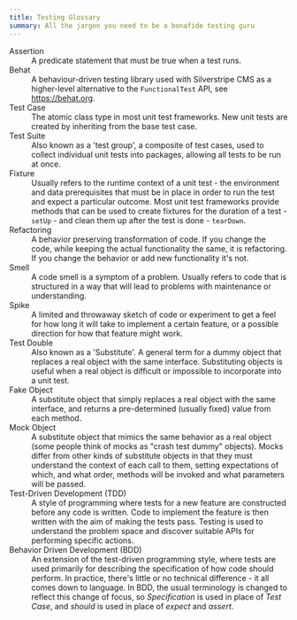 ```yaml
---
title: Testing Glossary
summary: All the jargon you need to be a bonafide testing guru
---
```


<dl>
<dt>Assertion</dt>
<dd>A predicate statement that must be true when a test runs.</dd>

<dt>Behat</dt>
<dd>A behaviour-driven testing library used with Silverstripe CMS as a higher-level alternative to the <code class="language-text">FunctionalTest</code> API, see <a href="https://behat.org">https://behat.org</a>.</dd>

<dt>Test Case</dt>
<dd>The atomic class type in most unit test frameworks. New unit tests are created by inheriting from the base test case.</dd>

<dt>Test Suite</dt>
<dd>Also known as a 'test group', a composite of test cases, used to collect individual unit tests into packages, allowing all tests to be run at once.</dd>

<dt>Fixture</dt>
<dd>Usually refers to the runtime context of a unit test - the environment and data prerequisites that must be in place in order to run the test and expect a particular outcome. Most unit test frameworks provide methods that can be used to create fixtures for the duration of a test - <code class="language-text">setUp</code> - and clean them up after the test is done - <code class="language-text">tearDown</code>.</dd>

<dt>Refactoring</dt>
<dd>A behavior preserving transformation of code. If you change the code, while keeping the actual functionality the same, it is refactoring. If you change the behavior or add new functionality it's not.</dd>

<dt>Smell</dt>
<dd>A code smell is a symptom of a problem. Usually refers to code that is structured in a way that will lead to problems with maintenance or understanding.</dd>

<dt>Spike</dt>
<dd>A limited and throwaway sketch of code or experiment to get a feel for how long it will take to implement a certain feature, or a possible direction for how that feature might work.</dd>

<dt>Test Double</dt>
<dd>Also known as a 'Substitute'. A general term for a dummy object that replaces a real object with the same interface. Substituting objects is useful when a real object is difficult or impossible to incorporate into a unit test.</dd>

<dt>Fake Object</dt>
<dd> A substitute object that simply replaces a real object with the same interface, and returns a pre-determined (usually fixed) value from each method.</dd>

<dt>Mock Object</dt>
<dd>A substitute object that mimics the same behavior as a real object (some people think of mocks as "crash test dummy" objects). Mocks differ from other kinds of substitute objects in that they must understand the context of each call to them, setting expectations of which, and what order, methods will be invoked and what parameters will be passed.</dd>

<dt>Test-Driven Development (TDD)</dt>
<dd>A style of programming where tests for a new feature are constructed before any code is written. Code to implement the feature is then written with the aim of making the tests pass. Testing is used to understand the problem space and discover suitable APIs for performing specific actions.</dd>

<dt>Behavior Driven Development (BDD)</dt>
<dd>An extension of the test-driven programming style, where tests are used primarily for describing the specification of how code should perform. In practice, there's little or no technical difference - it all comes down to language. In BDD, the usual terminology is changed to reflect this change of focus, so <em>Specification</em> is used in place of <em>Test Case</em>, and <em>should</em> is used in place of <em>expect</em> and <em>assert</em>.</dd>
</dl>
